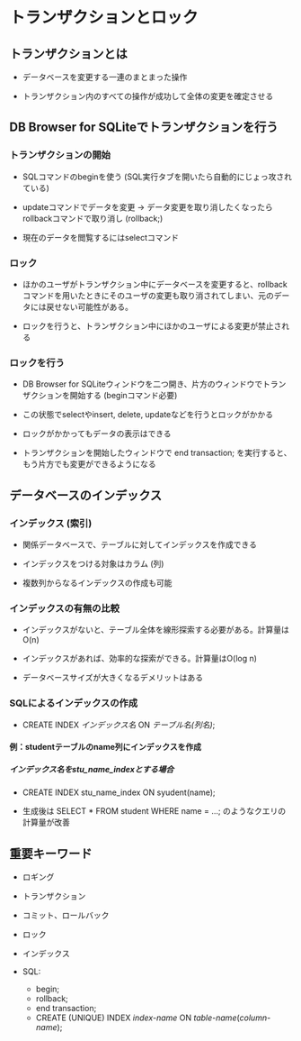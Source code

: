 # トランザクションとロック

## トランザクションとは

- データベースを変更する一連のまとまった操作

- トランザクション内のすべての操作が成功して全体の変更を確定させる

## DB Browser for SQLiteでトランザクションを行う

### トランザクションの開始
- SQLコマンドのbeginを使う (SQL実行タブを開いたら自動的にじょっ攻されている)

- updateコマンドでデータを変更 -> データ変更を取り消したくなったらrollbackコマンドで取り消し (rollback;)

- 現在のデータを閲覧するにはselectコマンド 

### ロック
- ほかのユーザがトランザクション中にデータベースを変更すると、rollbackコマンドを用いたときにそのユーザの変更も取り消されてしまい、元のデータには戻せない可能性がある。

- ロックを行うと、トランザクション中にほかのユーザによる変更が禁止される

### ロックを行う
- DB Browser for SQLiteウィンドウを二つ開き、片方のウィンドウでトランザクションを開始する (beginコマンド必要)

- この状態でselectやinsert, delete, updateなどを行うとロックがかかる

- ロックがかかってもデータの表示はできる

- トランザクションを開始したウィンドウで end transaction; を実行すると、もう片方でも変更ができるようになる


## データベースのインデックス

### インデックス (索引)

- 関係データベースで、テーブルに対してインデックスを作成できる

- インデックスをつける対象はカラム (列)

- 複数列からなるインデックスの作成も可能

### インデックスの有無の比較

- インデックスがないと、テーブル全体を線形探索する必要がある。計算量はO(n)

- インデックスがあれば、効率的な探索ができる。計算量はO(log n)

- データベースサイズが大きくなるデメリットはある

### SQLによるインデックスの作成

- CREATE INDEX *インデックス名* ON *テーブル名(列名)*;

#### 例：studentテーブルのname列にインデックスを作成

##### インデックス名をstu_name_indexとする場合

- CREATE INDEX stu_name_index ON syudent(name);

- 生成後は SELECT * FROM student WHERE name = …; のようなクエリの計算量が改善

## 重要キーワード

- ロギング
- トランザクション
- コミット、ロールバック
- ロック
- インデックス
- SQL:

    - begin;
    - rollback;
    - end transaction;
    - CREATE (UNIQUE) INDEX *index-name* ON *table-name*(*column-name*);
